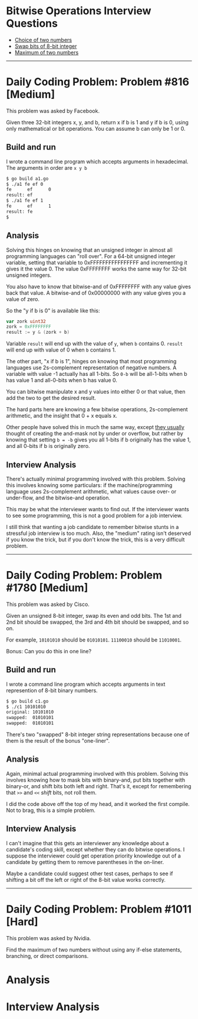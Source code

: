 # Bitwise Operations Interview Questions

* [Choice of two numbers](#daily-coding-problem-problem-816-medium)
* [Swap bits of 8-bit integer](#daily-coding-problem-problem-1780-medium)
* [Maximum of two numbers](#daily-coding-problem-problem-1011-hard)

---

# Daily Coding Problem: Problem #816 [Medium] 

This problem was asked by Facebook.

Given three 32-bit integers x, y, and b,
return x if b is 1 and y if b is 0,
using only mathematical or bit operations.
You can assume b can only be 1 or 0.

## Build and run

I wrote a command line program which accepts arguments in hexadecimal.
The arguments in order are `x y b`

```sh
$ go build a1.go
$ ./a1 fe ef 0
fe      ef      0
result: ef
$ ./a1 fe ef 1
fe      ef      1
result: fe
$
```

## Analysis

Solving this hinges on knowing that an unsigned integer
in almost all programming languages can "roll over".
For a 64-bit unsigned integer variable,
setting that variable to 0xFFFFFFFFFFFFFFFF and incrementing
it gives it the value 0.
The value 0xFFFFFFFF works the same way for 32-bit unsigned integers.

You also have to know that bitwise-and of 0xFFFFFFFF with
any value gives back that value.
A bitwise-and of 0x00000000 with any value gives you
a value of zero.

So the "y if b is 0" is available like this:

```go
var zork uint32
zork = 0xFFFFFFFF 
result := y & (zork + b)
``` 

Variable `result` will end up with the value of `y`,
when `b` contains 0.
`result` will end up with value of 0 when `b` contains 1.

The other part, "x if b is 1", hinges on knowing that
most programming languages use 2s-complement representation
of negative numbers.
A variable with value -1 actually has all 1-bits.
So `0-b` will be all-1-bits when b has value 1 and all-0-bits
when b has value 0.

You can bitwise manipulate x and y values into either 0 or that value,
then add the two to get the desired result.

The hard parts here are knowing a few bitwise operations,
2s-complement arithmetic, and the insight that 0 + x equals x.

Other people have solved this in much the same way,
except [they usually](https://github.com/iamvictorli/Daily-Coding-Problem/blob/master/solutions/81-90/Problem85.js)
thought of creating the and-mask not by under or overflow,
but rather by knowing that setting `b = -b` gives you all 1-bits
if b originally has the value 1, and all 0-bits if b is originally zero.

## Interview Analysis

There's actually minimal programming involved with this problem.
Solving this involves knowing some particulars:
if the machine/programming language uses 2s-complement arithmetic,
what values cause over- or under-flow,
and the bitwise-and operation.

This may be what the interviewer wants to find out.
If the interviewer wants to see some programming,
this is not a good problem for a job interview.

I still think that wanting a job candidate to remember bitwise stunts
in a stressful job interview is too much.
Also, the "medium" rating isn't deserved if you know the trick,
but if you don't know the trick, this is a very difficult problem.

---

# Daily Coding Problem: Problem #1780 [Medium]

This problem was asked by Cisco.

Given an unsigned 8-bit integer, swap its even and odd bits.
The 1st and 2nd bit should be swapped, the 3rd and 4th bit should be swapped, and so on.

For example, `10101010` should be `01010101`. `11100010` should be `11010001`.

Bonus: Can you do this in one line?

## Build and run

I wrote a command line program which accepts arguments in text represention of 8-bit binary numbers.

```sh
$ go build c1.go
$ ./c1 10101010
original: 10101010
swapped:  01010101
swapped:  01010101
```

There's two "swapped" 8-bit integer string representations
because one of them is the result of the bonus "one-liner".

## Analysis

Again, minimal actual programming involved with this problem.
Solving this involves knowing how to mask bits with binary-and,
put bits together with binary-or, and shift bits both left and right.
That's it, except for remembering that `>>` and `<<` *shift* bits,
not roll them.

I did the code above off the top of my head, and it worked the first compile.
Not to brag, this is a simple problem.

## Interview Analysis

I can't imagine that this gets an interviewer any knowledge
about a candidate's coding skill, except whether they can do bitwise operations.
I suppose the interviewer could get operation priority knowledge out of
a candidate by getting them to remove parentheses in the on-liner.

Maybe a candidate could suggest other test cases,
perhaps to see if shifting a bit off the left or right of the 8-bit value
works correctly.

---

# Daily Coding Problem: Problem #1011 [Hard]

This problem was asked by Nvidia.

Find the maximum of two numbers without using any if-else statements,
branching, or direct comparisons.

# Analysis

# Interview Analysis
